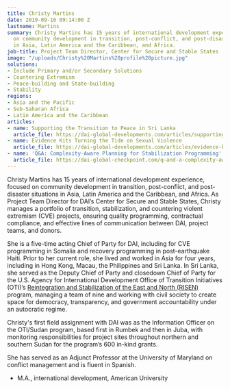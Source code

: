 ```yaml
---
title: Christy Martins
date: 2019-09-16 09:14:00 Z
lastname: Martins
summary: Christy Martins has 15 years of international development experience, focused
  on community development in transition, post-conflict, and post-disaster situations
  in Asia, Latin America and the Caribbean, and Africa.
job-title: Project Team Director, Center for Secure and Stable States
image: "/uploads/Christy%20Martins%20profile%20picture.jpg"
solutions:
- Include Primary and/or Secondary Solutions
- Countering Extremism
- Peace-building and State-building
- Stability
regions:
- Asia and the Pacific
- Sub-Saharan Africa
- Latin America and the Caribbean
articles:
- name: Supporting the Transition to Peace in Sri Lanka
  article_file: https://dai-global-developments.com/articles/supporting-the-transition-to-peace-in-sri-lanka
- name: Evidence Kits Turning the Tide on Sexual Violence
  article_file: https://dai-global-developments.com/articles/evidence-kits-turning-the-tide-on-sexual-violence.html
- name: 'Q&A: Complexity-Aware Planning for Stabilization Programming'
  article_file: https://dai-global-checkpoint.com/q-and-a-complexity-aware-planning-for-stabilization-programming.html
---
```


Christy Martins has 15 years of international development experience, focused on community development in transition, post-conflict, and post-disaster situations in Asia, Latin America and the Caribbean, and Africa. As Project Team Director for DAI’s Center for Secure and Stable States, Christy manages a portfolio of transition, stabilization, and countering violent extremism (CVE) projects, ensuring quality programming, contractual compliance, and effective lines of communication between DAI, project teams, and donors. 

She is a five-time acting Chief of Party for DAI, including for CVE programming in Somalia and recovery programming in post-earthquake Haiti. Prior to her current role, she lived and worked in Asia for four years, including in Hong Kong, Macau, the Philippines and Sri Lanka. In Sri Lanka, she served as the Deputy Chief of Party and closedown Chief of Party for the U.S. Agency for International Development Office of Transition Initiatives (OTI)’s [Reintegration and Stabilization of the East and North (RISEN)](https://www.dai.com/our-work/projects/sri-lanka-reintegration-and-stabilization-east-and-north-risen) program, managing a team of nine and working with civil society to create space for democracy, transparency, and government accountability under an autocratic regime. 

Christy's first field assignment with DAI was as the Information Officer on the OTI/Sudan program, based first in Rumbek and then in Juba, with monitoring responsibilities for project sites throughout northern and southern Sudan for the program’s 600 in-kind grants.

She has served as an Adjunct Professor at the University of Maryland on conflict management and is fluent in Spanish.

* M.A., international development, American University 
